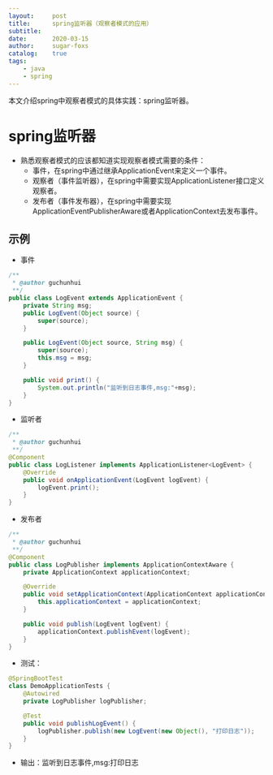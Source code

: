 ```yaml
---
layout:     post
title:      spring监听器（观察者模式的应用）
subtitle:   
date:       2020-03-15
author:     sugar-foxs
catalog: 	true
tags:
    - java
    - spring
---
```


本文介绍spring中观察者模式的具体实践：spring监听器。
<!-- more -->

# spring监听器
- 熟悉观察者模式的应该都知道实现观察者模式需要的条件：
    - 事件，在spring中通过继承ApplicationEvent来定义一个事件。
    - 观察者（事件监听器），在spring中需要实现ApplicationListener接口定义观察者。
    - 发布者（事件发布器），在spring中需要实现ApplicationEventPublisherAware或者ApplicationContext去发布事件。

## 示例
- 事件
```java
/**
 * @author guchunhui
 **/
public class LogEvent extends ApplicationEvent {
    private String msg;
    public LogEvent(Object source) {
        super(source);
    }

    public LogEvent(Object source, String msg) {
        super(source);
        this.msg = msg;
    }

    public void print() {
        System.out.println("监听到日志事件,msg:"+msg);
    }
}
```

- 监听者
```java
/**
 * @author guchunhui
 **/
@Component
public class LogListener implements ApplicationListener<LogEvent> {
    @Override
    public void onApplicationEvent(LogEvent logEvent) {
        logEvent.print();
    }
}
```

- 发布者
```java
/**
 * @author guchunhui
 **/
@Component
public class LogPublisher implements ApplicationContextAware {
    private ApplicationContext applicationContext;

    @Override
    public void setApplicationContext(ApplicationContext applicationContext) throws BeansException {
        this.applicationContext = applicationContext;
    }

    public void publish(LogEvent logEvent) {
        applicationContext.publishEvent(logEvent);
    }
}
```

- 测试：
```java
@SpringBootTest
class DemoApplicationTests {
    @Autowired
    private LogPublisher logPublisher;

    @Test
    public void publishLogEvent() {
        logPublisher.publish(new LogEvent(new Object(), "打印日志"));
    }
}
```
- 输出：监听到日志事件,msg:打印日志

